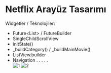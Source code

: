 # Netflix Arayüz Tasarımı
Widgetler / Teknolojiler:
 - Future<List<Filmler>> / FutureBuilder
 - SingleChildScrollView
 - initState()
 - _buildCategory() / _buildMainMovie()
 - ListView.builder
 - Navigation
 .
 .
 .
 .
 .   
![1](https://github.com/Topkir/Netflix/assets/63725705/67fad67e-3a1b-4ec6-842a-57938398df30)
![2](https://github.com/Topkir/Netflix/assets/63725705/0049fb3b-2f4f-46fe-8fac-b9c09f7d000b)



